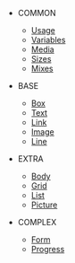 * COMMON

  * [Usage](/common/usage.md)
  * [Variables](/base/variables.md)
  * [Media](/base/media.md)
  * [Sizes](/base/sizes.md)
  * [Mixes](/common/mixes.md)
  <!-- * [Colors](/base/colors.md) -->
  <!-- * [Text](/base/text.md) -->

* BASE

  * [Box](blocks/box.md)
  * [Text](blocks/text.md)
  * [Link](blocks/link.md)
  * [Image](blocks/image.md)
  * [Line](blocks/line.md)

* EXTRA

  * [Body](blocks/body.md)
  * [Grid](blocks/grid.md)
  * [List](blocks/list.md)
  * [Picture](blocks/picture.md)

* COMPLEX

  * [Form](complex/form.md)
  <!-- * [Card](complex/card.md) -->
  * [Progress](complex/progress.md)
